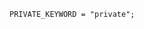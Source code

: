 <!-- This file is generated automatically by infrastructure scripts. Please don't edit by hand. -->

```{ .ebnf .slang-ebnf #PRIVATE_KEYWORD }
PRIVATE_KEYWORD = "private";
```
